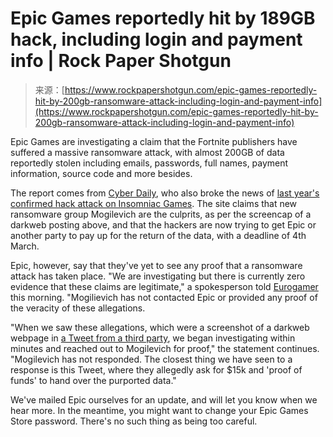<!--yml
category: 未分类
date: 2024-05-29 13:26:47
-->

# Epic Games reportedly hit by 189GB hack, including login and payment info | Rock Paper Shotgun

> 来源：[https://www.rockpapershotgun.com/epic-games-reportedly-hit-by-200gb-ransomware-attack-including-login-and-payment-info](https://www.rockpapershotgun.com/epic-games-reportedly-hit-by-200gb-ransomware-attack-including-login-and-payment-info)

Epic Games are investigating a claim that the Fortnite publishers have suffered a massive ransomware attack, with almost 200GB of data reportedly stolen including emails, passwords, full names, payment information, source code and more besides.

The report comes from [Cyber Daily](https://www.cyberdaily.au/culture/10241-fortnite-game-dev-epic-games-allegedly-hacked), who also broke the news of [last year's confirmed hack attack on Insomniac Games](https://www.rockpapershotgun.com/hackers-share-over-16-terabytes-of-insomniac-data-including-employee-personal-information). The site claims that new ransomware group Mogilevich are the culprits, as per the screencap of a darkweb posting above, and that the hackers are now trying to get Epic or another party to pay up for the return of the data, with a deadline of 4th March.

Epic, however, say that they've yet to see any proof that a ransomware attack has taken place. "We are investigating but there is currently zero evidence that these claims are legitimate," a spokesperson told [Eurogamer](https://www.eurogamer.net/epic-games-hacked-and-data-stolen-ransomware-group-claims) this morning. "Mogilievich has not contacted Epic or provided any proof of the veracity of these allegations.

"When we saw these allegations, which were a screenshot of a darkweb webpage in [a Tweet from a third party](https://twitter.com/LawrenceAbrams/status/1762576389373325757?s=20), we began investigating within minutes and reached out to Mogilevich for proof," the statement continues. "Mogilevich has not responded. The closest thing we have seen to a response is this Tweet, where they allegedly ask for $15k and 'proof of funds' to hand over the purported data."

We've mailed Epic ourselves for an update, and will let you know when we hear more. In the meantime, you might want to change your Epic Games Store password. There's no such thing as being too careful.